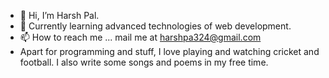 - 👋 Hi, I’m Harsh Pal.
- 👀 Currently learning advanced technologies of web development.
- 📫 How to reach me ... mail me at harshpa324@gmail.com
- Apart for programming and stuff, I love playing and watching cricket and football. I also write some songs and poems in my free time.

<!---
harshpa324/harshpa324 is a ✨ special ✨ repository because its `README.md` (this file) appears on your GitHub profile.
You can click the Preview link to take a look at your changes.
--->
